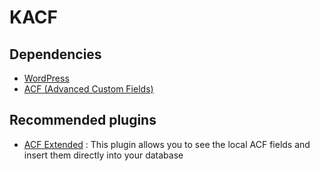 # KACF

## Dependencies

-   [WordPress](https://wordpress.org/)
-   [ACF (Advanced Custom Fields)](https://www.advancedcustomfields.com/)

## Recommended plugins

-   [ACF Extended](https://www.acf-extended.com/) : This plugin allows you to see the local ACF fields and insert them directly into your database
